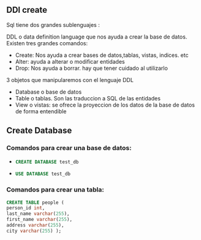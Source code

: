 ## DDl create

Sql tiene dos grandes sublenguajes :

DDL o data definition language que nos ayuda a crear la base de datos. Existen tres grandes comandos:

- Create: Nos ayuda a crear bases de datos,tablas, vistas, indices. etc
- Alter: ayuda a alterar o modificar entidades
- Drop: Nos ayuda a borrar. hay que tener cuidado al utilizarlo

3 objetos que manipularemos con el lenguaje DDL

- Database o base de datos
- Table o tablas. Son las traduccion a SQL de las entidades
- View o vistas: se ofrece la proyeccion de los datos de la base de datos de forma entendible

## Create Database

### Comandos para crear una base de datos:

- ```sql
  CREATE DATABASE test_db
  ```

- ```sql
  USE DATABASE test_db
  ```

### Comandos para crear una tabla:

```sql
CREATE TABLE people (
person_id int,
last_name varchar(255),
first_name varchar(255),
address varchar(255),
city varchar(255) );
```


